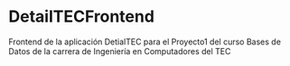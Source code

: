 # DetailTECFrontend
Frontend de la aplicación DetialTEC para el Proyecto1 del curso Bases de Datos de la carrera de Ingeniería en Computadores del TEC
